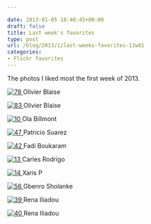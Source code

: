 ```yaml
---

date: 2013-01-05 18:40:45+00:00
draft: false
title: Last week's favorites
type: post
url: /blog/2013/1/last-weeks-favorites-13w01
categories:
- Flickr favorites
---
```


The photos I liked most the first week of 2013.





[![78](https://farm3.staticflickr.com/2630/3895995054_757e9a76c2_b.jpg)
](http://www.flickr.com/photos/42273492@N08/3895995054)
Olivier Blaise





[![83](https://farm4.staticflickr.com/3500/3895211461_08c03fa6f2_b.jpg)
](http://www.flickr.com/photos/42273492@N08/3895211461)
Olivier Blaise





[![10](https://farm9.staticflickr.com/8499/8341889733_aa7b4b3ab1_b.jpg)
](http://www.flickr.com/photos/91757302@N04/8341889733)
Ola Billmont





[![47](https://farm9.staticflickr.com/8504/8327820918_f2ea4b62b2_b.jpg)
](http://www.flickr.com/photos/60043787@N00/8327820918)
Patricio Suarez





[![42](https://farm9.staticflickr.com/8222/8330743188_83430b4821_b.jpg)
](http://www.flickr.com/photos/67355851@N02/8330743188)
Fadi Boukaram





[![13](https://farm6.staticflickr.com/5251/5503328657_f01843e03a_b.jpg)
](http://www.flickr.com/photos/18221715@N05/5503328657)
Carles Rodrigo





[![14](https://farm9.staticflickr.com/8308/8000546909_8f1a12eba2_b.jpg)
](http://www.flickr.com/photos/49280796@N04/8000546909)
Xaris P





[![56](https://farm9.staticflickr.com/8217/8321708677_6bf8424974_b.jpg)
](http://www.flickr.com/photos/8582083@N05/8321708677)
Gbenro Sholanke





[![39](https://farm9.staticflickr.com/8358/8330147007_68187a0799_b.jpg)
](http://www.flickr.com/photos/39462054@N07/8330147007)
Rena Iliadou





[![40](https://farm9.staticflickr.com/8072/8330146193_25eff095f2_b.jpg)
](http://www.flickr.com/photos/39462054@N07/8330146193)
Rena Iliadou
